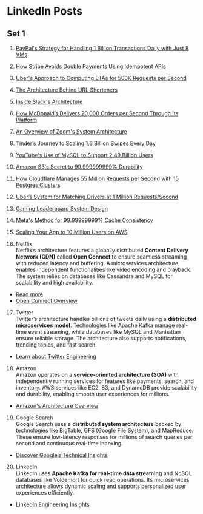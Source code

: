 # LinkedIn Posts

## Set 1

1. [PayPal's Strategy for Handling 1 Billion Transactions Daily with Just 8 VMs](https://lnkd.in/eqcb7MpP)

2. [How Stripe Avoids Double Payments Using Idempotent APIs](https://lnkd.in/erMkqwq4)

3. [Uber's Approach to Computing ETAs for 500K Requests per Second](https://lnkd.in/eVKV2ePC)

4. [The Architecture Behind URL Shorteners](https://lnkd.in/evFTZVQq)

5. [Inside Slack's Architecture](https://lnkd.in/eATMDjrK)

6. [How McDonald’s Delivers 20,000 Orders per Second Through Its Platform](https://lnkd.in/e2JxTCDq)

7. [An Overview of Zoom's System Architecture](https://lnkd.in/edidhxZw)

8. [Tinder’s Journey to Scaling 1.6 Billion Swipes Every Day](https://lnkd.in/en65fv-W)

9. [YouTube's Use of MySQL to Support 2.49 Billion Users](https://lnkd.in/efmJw4Dx)

10. [Amazon S3's Secret to 99.999999999% Durability](https://lnkd.in/eutGiK35)

11. [How Cloudflare Manages 55 Million Requests per Second with 15 Postgres Clusters](https://lnkd.in/eEQP6Apw)

12. [Uber’s System for Matching Drivers at 1 Million Requests/Second](https://lnkd.in/eeqH9Hjh)

13. [Gaming Leaderboard System Design](https://lnkd.in/edfTDq5R)

14. [Meta's Method for 99.99999999% Cache Consistency](https://lnkd.in/e88kUZAm)

15. [Scaling Your App to 10 Million Users on AWS](https://lnkd.in/eU736g9Q)

 16. Netflix  
Netflix’s architecture features a globally distributed **Content Delivery Network (CDN)** called **Open Connect** to ensure seamless streaming with reduced latency and buffering. A microservices architecture enables independent functionalities like video encoding and playback. The system relies on databases like Cassandra and MySQL for scalability and high availability.  
- [Read more](https://www.dzone.com/articles/a-look-into-netflix-system-architecture)  
- [Open Connect Overview](https://www.clickittech.com/netflix-architecture/)

 17. Twitter  
Twitter’s architecture handles billions of tweets daily using a **distributed microservices model**. Technologies like Apache Kafka manage real-time event streaming, while databases like MySQL and Manhattan ensure reliable storage. The architecture also supports notifications, trending topics, and fast search.  
- [Learn about Twitter Engineering](https://engineering.twitter.com/)

 18. Amazon  
Amazon operates on a **service-oriented architecture (SOA)** with independently running services for features like payments, search, and inventory. AWS services like EC2, S3, and DynamoDB provide scalability and durability, enabling smooth user experiences for millions.  
- [Amazon's Architecture Overview](https://aws.amazon.com/solutions/case-studies/amazon/)

 19. Google Search  
Google Search uses a **distributed system architecture** backed by technologies like BigTable, GFS (Google File System), and MapReduce. These ensure low-latency responses for millions of search queries per second and continuous real-time indexing.  
- [Discover Google’s Technical Insights](https://research.google/pubs/)

 20. LinkedIn  
LinkedIn uses **Apache Kafka for real-time data streaming** and NoSQL databases like Voldemort for quick read operations. Its microservices architecture allows dynamic scaling and supports personalized user experiences efficiently.  
- [LinkedIn Engineering Insights](https://engineering.linkedin.com/)
